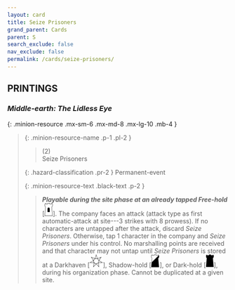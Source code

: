 ```yaml
---
layout: card
title: Seize Prisoners
grand_parent: Cards
parent: S
search_exclude: false
nav_exclude: false
permalink: /cards/seize-prisoners/
---
```


## PRINTINGS


### _Middle-earth: The Lidless Eye_

{: .minion-resource .mx-sm-6 .mx-md-8 .mx-lg-10 .mb-4 }
> {: .minion-resource-name .p-1 .pl-2 }
> > <div class="hazard-mp">(2)</div>
> > <div class="card-name">Seize Prisoners</div>
>
> {: .hazard-classification .pr-2 }
> Permanent-event
>
> {: .minion-resource-text .black-text .p-2 }
> > ***Playable during the site phase at an already tapped Free-hold*** <nobr>[<img src="/assets/images/free-hold.svg">]</nobr>. The company faces an attack (attack type as first automatic-attack at site---3 strikes with 8 prowess). If no characters are untapped after the attack, discard _Seize Prisoners_. Otherwise, tap 1 character in the company and _Seize Prisoners_ under his control. No marshalling points are received and that character may not untap until _Seize Prisoners_ is stored at a Darkhaven <nobr>[<img src="/assets/images/free-haven.svg">]</nobr>, Shadow-hold <nobr>[<img src="/assets/images/shadow-hold.svg">]</nobr>, or Dark-hold <nobr>[<img src="/assets/images/dark-hold.svg">]</nobr>, during his organization phase. Cannot be duplicated at a given site. 
> 

